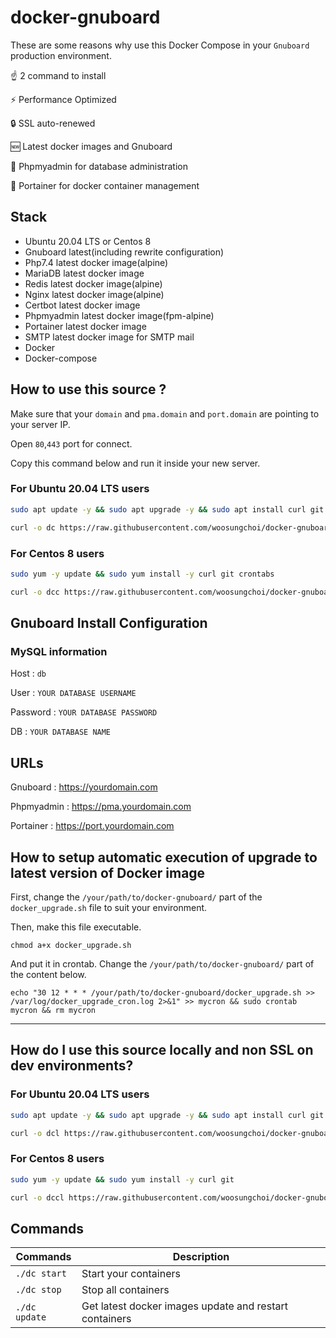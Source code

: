 # docker-gnuboard

These are some reasons why use this Docker Compose in your `Gnuboard` production environment.

☝️ 2 command to install

⚡ Performance Optimized

🔒 SSL auto-renewed

🆕 Latest docker images and Gnuboard

🚧 Phpmyadmin for database administration

🚢 Portainer for docker container management

## Stack

- Ubuntu 20.04 LTS or Centos 8
- Gnuboard latest(including rewrite configuration)
- Php7.4 latest docker image(alpine)
- MariaDB latest docker image
- Redis latest docker image(alpine)
- Nginx latest docker image(alpine)
- Certbot latest docker image
- Phpmyadmin latest docker image(fpm-alpine)
- Portainer latest docker image
- SMTP latest docker image for SMTP mail
- Docker
- Docker-compose

## How to use this source ?

Make sure that your `domain` and `pma.domain` and `port.domain` are pointing to your server IP.

Open `80`,`443` port for connect.

Copy this command below and run it inside your new server. 

### For Ubuntu 20.04 LTS users

```bash
sudo apt update -y && sudo apt upgrade -y && sudo apt install curl git cron -y && sudo apt autoremove -y
```

```bash
curl -o dc https://raw.githubusercontent.com/woosungchoi/docker-gnuboard/master/dc && bash dc setup && rm -f dc
```

### For Centos 8 users

```bash
sudo yum -y update && sudo yum install -y curl git crontabs
```

```bash
curl -o dcc https://raw.githubusercontent.com/woosungchoi/docker-gnuboard/master/dcc && bash dcc setup && rm -f dcc
```

## Gnuboard Install Configuration

### MySQL information

Host : `db`

User : `YOUR DATABASE USERNAME`

Password : `YOUR DATABASE PASSWORD`

DB : `YOUR DATABASE NAME`


## URLs

Gnuboard : https://yourdomain.com

Phpmyadmin : https://pma.yourdomain.com

Portainer : https://port.yourdomain.com


## How to setup automatic execution of upgrade to latest version of Docker image

First, change the `/your/path/to/docker-gnuboard/` part of the `docker_upgrade.sh` file to suit your environment.

Then, make this file executable.

```
chmod a+x docker_upgrade.sh
```

And put it in crontab. Change the `/your/path/to/docker-gnuboard/` part of the content below.

```
echo "30 12 * * * /your/path/to/docker-gnuboard/docker_upgrade.sh >> /var/log/docker_upgrade_cron.log 2>&1" >> mycron && sudo crontab mycron && rm mycron
```

---

## How do I use this source locally and non SSL on dev environments?

### For Ubuntu 20.04 LTS users

```bash
sudo apt update -y && sudo apt upgrade -y && sudo apt install curl git -y && sudo apt autoremove -y
```

```bash
curl -o dcl https://raw.githubusercontent.com/woosungchoi/docker-gnuboard/master/dcl && bash dcl setup && rm -f dcl
```

### For Centos 8 users

```bash
sudo yum -y update && sudo yum install -y curl git
```

```bash
curl -o dccl https://raw.githubusercontent.com/woosungchoi/docker-gnuboard/master/dccl && bash dccl setup && rm -f dccl
```

## Commands

| Commands  | Description  |
|---|---|
| `./dc start`  | Start your containers  |
| `./dc stop`  | Stop all containers  |
| `./dc update`  | Get latest docker images update and restart containers |
